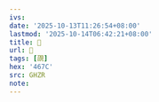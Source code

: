 ```yaml
---
ivs:
date: '2025-10-13T11:26:54+08:00'
lastmod: '2025-10-14T06:42:21+08:00'
title: 󰔎
url: 󰔎
tags: [䙼]
hex: '467C'
src: GHZR
note:
---
```

